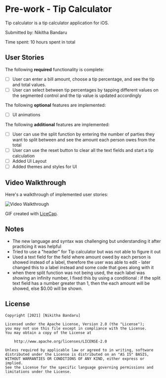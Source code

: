 # Pre-work - Tip Calculator

Tip calculator is a tip calculator application for iOS.

Submitted by: Nikitha Bandaru

Time spent: 10 hours spent in total

## User Stories

The following **required** functionality is complete:

* [ ] User can enter a bill amount, choose a tip percentage, and see the tip and total values.
* [ ] User can select between tip percentages by tapping different values on the segmented control and the tip value is updated accordingly

The following **optional** features are implemented:

* [ ] UI animations

The following **additional** features are implemented:

- [ ] User can use the split function by entering the number of parties they want to split between and see the amount each person owes from the total
- [ ] User can use the reset button to clear all the text fields and start a tip calculation
- [ ] Added UI Layout
- [ ] Added themes and styles for UI

## Video Walkthrough

Here's a walkthrough of implemented user stories:

<img src='http://i.imgur.com/link/to/your/gif/file.gif' title='Video Walkthrough' width='' alt='Video Walkthrough' />

GIF created with [LiceCap](http://www.cockos.com/licecap/).

## Notes

- The new language and syntax was challenging but understanding it after practicing it was helpful
- Tried to use a "header" for Tip calculator but was not able to figure it out 
- Used a text field for the field where amount owed by each person is showed instead of a label, therefore the user was able to edit - later changed this to a label instead and some code that goes along with it
- when there  split function was not being used, the each label was showing an infinity number, I fixed this by using a conditional : if the split text field has a number greater than 1, then the each amount will be showed, else $0.00 will be shown.

## License

    Copyright [2021] [Nikitha Bandaru]

    Licensed under the Apache License, Version 2.0 (the "License");
    you may not use this file except in compliance with the License.
    You may obtain a copy of the License at

        http://www.apache.org/licenses/LICENSE-2.0

    Unless required by applicable law or agreed to in writing, software
    distributed under the License is distributed on an "AS IS" BASIS,
    WITHOUT WARRANTIES OR CONDITIONS OF ANY KIND, either express or implied.
    See the License for the specific language governing permissions and
    limitations under the License.
